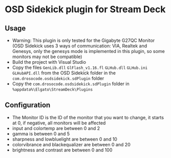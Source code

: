 # OSD Sidekick plugin for Stream Deck

## Usage

- Warning: This plugin is only tested for the Gigabyte G27QC Monitor (OSD Sidekick uses 3 ways of communication: VIA, Realtek and Genesys, only the genesys mode is implemented in this plugin, so some monitors may not be compatible)
- Build the project with Visual Studio
- Copy the files `GenLib.dll` `GlFlash_v1.16.fl` `GLHub.dll` `GLHub.ini` `GLHubAPI.dll` from the OSD Sidekick folder in the `com.drosocode.osdsidekick.sdPlugin` folder
- Copy the `com.drosocode.osdsidekick.sdPlugin` folder in `%appdata%\Elgato\StreamDeck\Plugins`

## Configuration

- The Monitor ID is the ID of the monitor that you want to change, it starts at 0, if negative, all monitors will be affected
- input and colortemp are between 0 and 2
- gamma is between 0 and 5
- sharpness and lowbluelight are between 0 and 10
- colorvibrance and blackequalizer are between 0 and 20
- brightness and contrast are between 0 and 100
